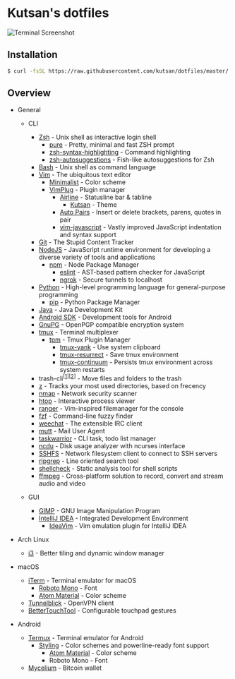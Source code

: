 # Kutsan's dotfiles

![Terminal Screenshot][screenshot]

## Installation

```bash
$ curl -fsSL https://raw.githubusercontent.com/kutsan/dotfiles/master/.tools/install.sh | bash
```

## Overview

- General
	- CLI
		- [Zsh](http://www.zsh.org) - Unix shell as interactive login shell
			- [pure](https://github.com/sindresorhus/pure) - Pretty, minimal and fast ZSH prompt
			- [zsh-syntax-highlighting](https://github.com/zsh-users/zsh-syntax-highlighting) - Command highlighting
			- [zsh-autosuggestions](https://github.com/zsh-users/zsh-autosuggestions) - Fish-like autosuggestions for Zsh
		- [Bash](https://www.gnu.org/software/bash) - Unix shell as command language
		- [Vim](https://github.com/vim/vim) - The ubiquitous text editor
			- [Minimalist](https://github.com/dikiaap/minimalist) - Color scheme
			- [VimPlug](https://github.com/junegunn/vim-plug) - Plugin manager
				- [Airline](https://github.com/vim-airline/vim-airline) - Statusline bar & tabline
					- [Kutsan](https://github.com/kutsan/dotfiles/blob/master/.vim/autoload/airline/themes/kutsan.vim) - Theme
				- [Auto Pairs](https://github.com/jiangmiao/auto-pairs) - Insert or delete brackets, parens, quotes in pair
				- [vim-javascript](https://github.com/pangloss/vim-javascript) - Vastly improved JavaScript indentation and syntax support
		- [Git](https://git-scm.com) - The Stupid Content Tracker
		- [NodeJS](https://nodejs.org) - JavaScript runtime environment for developing a diverse variety of tools and applications
			- [npm](https://www.npmjs.com) - Node Package Manager
				- [eslint](https://github.com/eslint/eslint) - AST-based pattern checker for JavaScript
				- [ngrok](https://github.com/bubenshchykov/ngrok) - Secure tunnels to localhost
		- [Python](https://www.python.org) - High-level programming language for general-purpose programming
			- [pip](https://pip.pypa.io) - Python Package Manager
		- [Java](https://www.oracle.com) - Java Development Kit
		- [Android SDK](https://developer.android.com) - Development tools for Android
		- [GnuPG](https://www.gnupg.org) - OpenPGP compatible encryption system
		- [tmux](https://github.com/tmux/tmux) - Terminal multiplexer
			- [tpm](https://github.com/tmux-plugins/tpm) - Tmux Plugin Manager
				- [tmux-yank](https://github.com/tmux-plugins/tmux-yank) - Use system clipboard
				- [tmux-resurrect](https://github.com/tmux-plugins/tmux-resurrect) - Save tmux environment
				- [tmux-continuum](https://github.com/tmux-plugins/tmux-continuum) - Persists tmux environment across system restarts
		- trash-cli<sup>[[1](https://github.com/andreafrancia/trash-cli)][[2](http://hasseg.org/trash)]</sup> - Move files and folders to the trash
		- [z](https://github.com/rupa/z) - Tracks your most used directories, based on frecency
		- [nmap](https://github.com/nmap/nmap) - Network security scanner
		- [htop](https://github.com/hishamhm/htop) - Interactive process viewer
		- [ranger](https://github.com/ranger/ranger) - Vim-inspired filemanager for the console
		- [fzf](https://github.com/junegunn/fzf) - Command-line fuzzy finder
		- [weechat](https://github.com/weechat/weechat) - The extensible IRC client
		- [mutt](http://www.mutt.org) - Mail User Agent
		- [taskwarrior](https://github.com/taskwarrior/task) - CLI task, todo list manager
		- [ncdu](https://dev.yorhel.nl/ncdu) - Disk usage analyzer with ncurses interface
		- [SSHFS](https://github.com/libfuse/sshfs) - Network filesystem client to connect to SSH servers
		- [ripgrep](https://github.com/BurntSushi/ripgrep) - Line oriented search tool
		- [shellcheck](https://github.com/koalaman/shellcheck) - Static analysis tool for shell scripts
		- [ffmpeg](https://github.com/FFmpeg/FFmpeg) - Cross-platform solution to record, convert and stream audio and video

	- GUI
		- [GIMP](https://www.gimp.org) - GNU Image Manipulation Program
		- [IntelliJ IDEA](https://www.jetbrains.com/idea) - Integrated Development Environment
			- [IdeaVim](https://github.com/JetBrains/ideavim) - Vim emulation plugin for IntelliJ IDEA

- Arch Linux
	- [i3](https://github.com/i3/i3) - Better tiling and dynamic window manager

- macOS
	- [iTerm](https://www.iterm2.com) - Terminal emulator for macOS
		- [Roboto Mono](https://github.com/powerline/fonts) - Font
		- [Atom Material](https://github.com/kutsan/dotfiles/blob/master/.config/iterm/AtomMaterial.itermcolors) - Color scheme
	- [Tunnelblick](https://tunnelblick.net) - OpenVPN client
	- [BetterTouchTool](https://www.boastr.net) - Configurable touchpad gestures

- Android
	- [Termux](https://github.com/termux/termux-app) - Terminal emulator for Android
		- [Styling](https://github.com/termux/termux-styling) - Color schemes and powerline-ready font support
			- [Atom Material](https://github.com/kutsan/dotfiles/blob/master/.termux/colors.properties) - Color scheme
			- Roboto Mono - Font
	- [Mycelium](https://play.google.com/store/apps/details?id=com.mycelium.wallet) - Bitcoin wallet

[screenshot]: https://i.imgur.com/C4uj1c9.png

